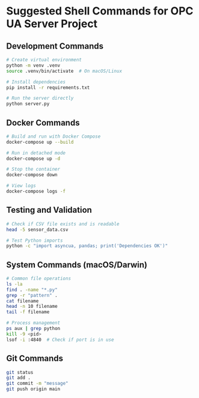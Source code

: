 # Suggested Shell Commands for OPC UA Server Project

## Development Commands
```bash
# Create virtual environment
python -m venv .venv
source .venv/bin/activate  # On macOS/Linux

# Install dependencies
pip install -r requirements.txt

# Run the server directly
python server.py
```

## Docker Commands
```bash
# Build and run with Docker Compose
docker-compose up --build

# Run in detached mode
docker-compose up -d

# Stop the container
docker-compose down

# View logs
docker-compose logs -f
```

## Testing and Validation
```bash
# Check if CSV file exists and is readable
head -5 sensor_data.csv

# Test Python imports
python -c "import asyncua, pandas; print('Dependencies OK')"
```

## System Commands (macOS/Darwin)
```bash
# Common file operations
ls -la
find . -name "*.py"
grep -r "pattern" .
cat filename
head -n 10 filename
tail -f filename

# Process management
ps aux | grep python
kill -9 <pid>
lsof -i :4840  # Check if port is in use
```

## Git Commands
```bash
git status
git add .
git commit -m "message"
git push origin main
```